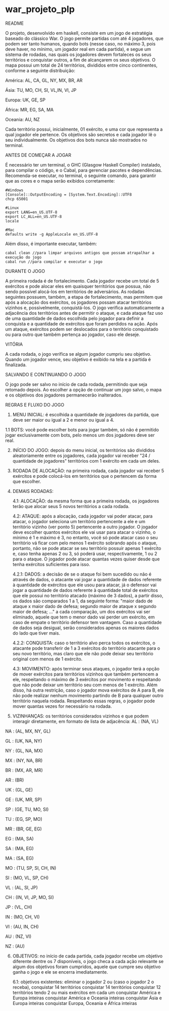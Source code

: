 # war_projeto_plp

 README

O projeto, desenvolvido em haskell, consiste em um jogo de estratégia baseado do clássico War. O jogo permite partidas com até 4 jogadores, que podem ser tanto humanos, quando bots (nesse caso, no máximo 3, pois deve haver, no mínimo, um jogador real em cada partida), e segue um sistema de rodadas, nas quais os jogadores devem fortaleces os seus territórios e conquistar outros, a fim de alcançarem os seus objetivos. 
O mapa possui um total de 24 territórios, divididos entre cinco continentes, conforme a seguinte distribuição:

América: AL, CA, GL, NY, MX, BR, AR

Ásia: TU, MO, CH, SI, VL,IN, VI, JP

Europa: UK, GE, SP

África: MR, EG, SA, MA

Oceania: AU, NZ 

Cada território possui, inicialmente, 01 exército, e uma cor que representa a qual jogador ele pertence. 
Os objetivos são secretos e cada jogador lê o seu individualmente. Os objetivos dos bots nunca são mostrados no terminal.


 ANTES DE COMEÇAR A JOGAR

É necessário ter um terminal, o GHC (Glasgow Haskell Compiler) instalado, para compilar o código, e o Cabal, para gerenciar pacotes e dependências.
Recomenda-se executar, no terminal, o seguinte comando, para garantir que as cores e o mapa serão exibidos corretamente:
    
    #Windows
    [Console]::OutputEncoding = [System.Text.Encoding]::UTF8
    chcp 65001

    #Linux
    export LANG=en_US.UTF-8
    export LC_ALL=en_US.UTF-8
    locale

    #Mac
    defaults write -g AppleLocale en_US.UTF-8

Além disso, é importante executar, também:
    
    cabal clean //para limpar arquivos antigos que possam atrapalhar a execução do jogo
    cabal run //para compilar e executar o jogo

 DURANTE O JOGO

A primeira rodada é de fortalecimento. Cada jogador recebe um total de 5 exércitos e pode alocar eles em quaisquer territórios que possua, não sendo possível alocá-los em territórios de adversários.
As rodadas seguintes possuem, também, a etapa de fortalecimento, mas permitem que após a alocação dos exércitos, os jogadores possam atacar territórios vizinhos e, possivelmente, conquistá-los. O jogo verifica automaticamente a adjacência dos territórios antes de permitir o ataque, e cada ataque faz uso de uma quantidade de dados escolhida pelo jogador para definir a conquista e a quantidade de exércitos que foram perdidos na ação. Após um ataque, exércitos podem ser deslocados para o território conquistado ou para outro que também pertença ao jogador, caso ele deseje.

 VITÓRIA 

A cada rodada, o  jogo verifica se algum jogador cumpriu seu objetivo. Quando um jogador vence, seu objetivo é exibido na tela e a partida é finalizada.

 SALVANDO E CONTINUANDO O JOGO 

O jogo pode ser salvo no início de cada rodada, permitindo que seja retomado depois.
Ao escolher a opção de continuar um jogo salvo, o mapa e os objetivos dos jogadores permanecerão inalterados. 

REGRAS E FLUXO DO JOGO

1. MENU INICIAL: é escolhida a quantidade de jogadores da partida, que deve ser maior ou igual a 2 e menor ou igual a 4.
   
 1.1 BOTS: você pode escolher bots para jogar também, só não é permitido jogar exclusivamente com bots, pelo menos um dos jogadores deve ser real.
   
2. INÍCIO DO JOGO: depois do menu inicial, os territórios são divididos aleatoriamente entre os jogadores, cada jogador vai receber "24 / quantidade de jogadores" territórios com 1 exército em cada um deles.
   
3. RODADA DE ALOCAÇÃO: na primeira rodada, cada jogador vai receber 5 exércitos e pode colocá-los em territórios que o pertencem da forma que escolher.
 
4. DEMAIS RODADAS:
   
    4.1: ALOCAÇÃO: da mesma forma que a primeira rodada, os jogadores terão que alocar seus 5 novos territórios a cada rodada.
   
    4.2: ATAQUE: após a alocação, cada jogador vai poder atacar, para atacar, o jogador seleciona um território pertencente a ele e um território vizinho (ver ponto 5) pertencente a outro jogador. O jogador deve escolher quantos exércitos ele vai usar para atacar o vizinho, o mínimo é 1 e máximo é 3, no entanto, você só pode atacar caso o seu território vá ficar com pelo menos 1 exército sobrando após o ataque, portanto, não se pode atacar se seu território possuir apenas 1 exército e, caso tenha apenas 2 ou 3, só poderá usar, respectivamente, 1 ou 2 para o ataque. O jogador pode atacar quantas vezes quiser desde que tenha exércitos suficientes para isso.
   
      4.2.1: DADOS: a decisão de se o ataque foi bem sucedido ou não é através de dados, o atacante vai jogar a quantidade de dados referente à quantidade de exércitos que ele usou para atacar, já o defensor vai jogar a quantidade de dados referente à quantidade total de exércitos que ele possui no território atacado (máximo de 3 dados), a partir disso, os dados são comparados 1 a 1, da seguinte forma: "maior dado de ataque x maior dado de defesa; segundo maior de ataque x segundo maior de defesa; ..." a cada comparação, um dos exércitos vai ser eliminado, aquele que tem o menor dado vai perder um exército, em caso de empate o território defensor tem vantagem. Caso a quantidade de dados seja desigual, serão considerados apenas os maiores dados do lado que tiver mais.
   
      4.2.2: CONQUISTA: caso o território alvo perca todos os exércitos, o atacante pode transferir de 1 a 3 exércitos do território atacante para o seu novo território, mas claro que ele não pode deixar seu território original com menos de 1 exército.
   
    4.3: MOVIMENTO: após terminar seus ataques, o jogador terá a opção de mover exércitos para territórios vizinhos que também pertencem a ele, respeitando o máximo de 3 exércitos por movimento e respeitando que não pode deixar um território seu com menos de 1 exército. Além disso, há outra restrição, caso o jogador mova exércitos de A para B, ele não pode realizar nenhum movimento partindo de B para qualquer outro território naquela rodada. Respeitando essas regras, o jogador pode mover quantas vezes for necessário na rodada.

5. VIZINHANÇAS: os territórios considerados vizinhos e que podem interagir diretamente, em formato de lista de adjacência:
AL : (NA, VL)

NA : (AL, MX, NY, GL)

GL : (UK, NA, NY)

NY : (GL, NA, MX)

MX : (NY, NA, BR)

BR : (MX, AR, MR)

AR : (BR)

UK : (GL, GE)

GE : (UK, MR, SP)

SP : (GE, TU, MO, SI)

TU : (EG, SP, MO)

MR : (BR, GE, EG)

EG : (MA, SA)

SA : (MA, EG)

MA : (SA, EG)

MO : (TU, SP, SI, CH, IN)

SI : (MO, VL, SP, CH)

VL : (AL, SI, JP)

CH : (IN, VI, JP, MO, SI)

JP : (VL, CH)

IN : (MO, CH, VI)

VI : (AU, IN, CH)

AU : (NZ, VI)

NZ : (AU)

6. OBJETIVOS: no início de cada partida, cada jogador recebe um objetivo diferente dentre os 7 disponíveis, o jogo checa a cada ação relevante se algum dos objetivos foram cumpridos, aquele que cumpre seu objetivo ganha o jogo e ele se encerra imediatamente.
 
    6.1: objetivos existentes:
    eliminar o jogador 2 ou (caso o jogador 2 o receba), conquistar 14 territórios
    conquistar 14 territórios
    conquistar 12 territórios tendo 2 ou mais exércitos em cada um
    conquistar América e Europa inteiras
    conquistar América e Oceania inteiras
    conquistar Ásia e Europa inteiras
    conquistar Europa, Oceania e África inteiras
   




